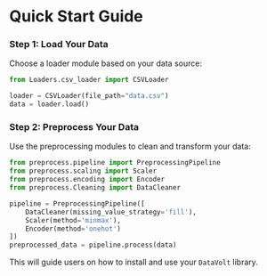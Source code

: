 # Quick Start Guide

### Step 1: Load Your Data
Choose a loader module based on your data source:

```python
from Loaders.csv_loader import CSVLoader

loader = CSVLoader(file_path="data.csv")
data = loader.load()
```

### Step 2: Preprocess Your Data
Use the preprocessing modules to clean and transform your data:

```python
from preprocess.pipeline import PreprocessingPipeline
from preprocess.scaling import Scaler
from preprocess.encoding import Encoder
from preprocess.Cleaning import DataCleaner

pipeline = PreprocessingPipeline([
    DataCleaner(missing_value_strategy='fill'),
    Scaler(method='minmax'),
    Encoder(method='onehot')
])
preprocessed_data = pipeline.process(data)
```

This will guide users on how to install and use your `DataVolt` library.
